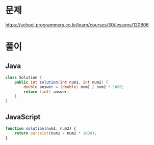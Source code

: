 # 문제
https://school.programmers.co.kr/learn/courses/30/lessons/120806

# 풀이
## Java
```java
class Solution {
    public int solution(int num1, int num2) {
        double answer = (double) num1 / num2 * 1000;
        return (int) answer;
    }
}
```

## JavaScript
```javascript
function solution(num1, num2) {
    return parseInt(num1 / num2 * 1000);
}
```
